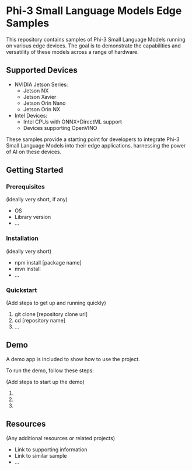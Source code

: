 # Phi-3 Small Language Models Edge Samples

This repository contains samples of Phi-3 Small Language Models running on various edge devices. The goal is to demonstrate the capabilities and versatility of these models across a range of hardware.

## Supported Devices

- NVIDIA Jetson Series:
    - Jetson NX
    - Jetson Xavier
    - Jetson Orin Nano
    - Jetson Orin NX
- Intel Devices:
    - Intel CPUs with ONNX+DirectML support
    - Devices supporting OpenVINO

These samples provide a starting point for developers to integrate Phi-3 Small Language Models into their edge applications, harnessing the power of AI on these devices.

## Getting Started

### Prerequisites

(ideally very short, if any)

- OS
- Library version
- ...

### Installation

(ideally very short)

- npm install [package name]
- mvn install
- ...

### Quickstart
(Add steps to get up and running quickly)

1. git clone [repository clone url]
2. cd [repository name]
3. ...


## Demo

A demo app is included to show how to use the project.

To run the demo, follow these steps:

(Add steps to start up the demo)

1.
2.
3.

## Resources

(Any additional resources or related projects)

- Link to supporting information
- Link to similar sample
- ...
